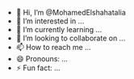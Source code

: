 - 👋 Hi, I’m @MohamedElshahatalia
- 👀 I’m interested in ...
- 🌱 I’m currently learning ...
- 💞️ I’m looking to collaborate on ...
- 📫 How to reach me ...
- 😄 Pronouns: ...
- ⚡ Fun fact: ...

<!---
MohamedElshahatalia/MohamedElshahatalia is a ✨ special ✨ repository because its `README.md` (this file) appears on your GitHub profile.
You can click the Preview link to take a look at your changes.
--->
